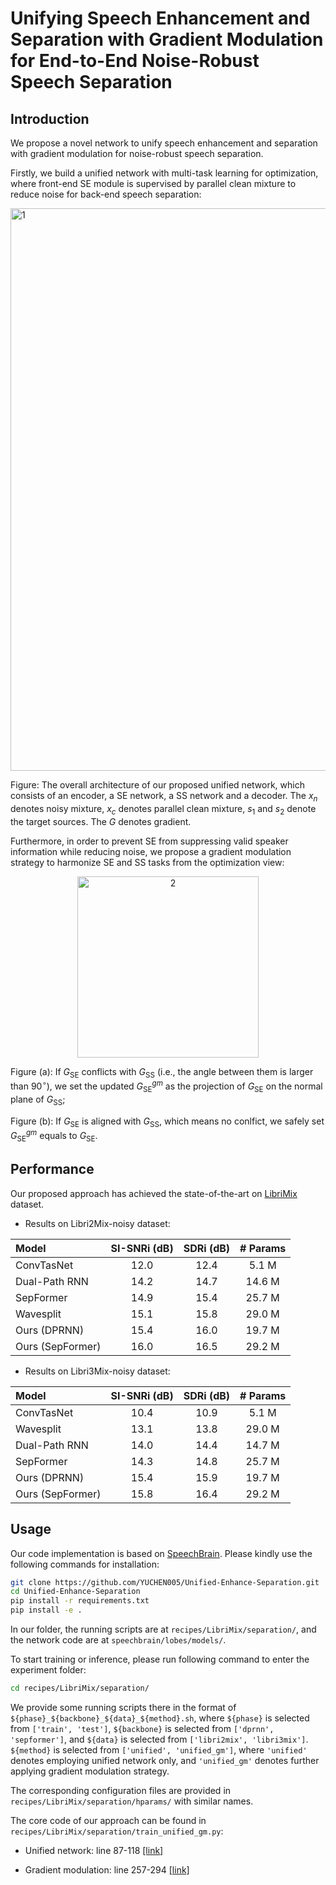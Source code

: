 # Unifying Speech Enhancement and Separation with Gradient Modulation for End-to-End Noise-Robust Speech Separation

## Introduction

We propose a novel network to unify speech enhancement and separation with gradient modulation for noise-robust speech separation.

Firstly, we build a unified network with multi-task learning for optimization, where front-end SE module is supervised by parallel clean mixture to reduce noise for back-end speech separation:

<img width="900" alt="1" src="https://user-images.githubusercontent.com/90536618/196723450-e190b120-101b-4107-afe3-e6a246dae9af.png">

Figure: The overall architecture of our proposed unified network, which consists of an encoder, a SE network, a SS network and a decoder. The $x_n$ denotes noisy mixture, $x_c$ denotes parallel clean mixture, $s_1$ and $s_2$ denote the target sources. The $G$ denotes gradient.

Furthermore, in order to prevent SE from suppressing valid speaker information while reducing noise, we propose a gradient modulation strategy to harmonize SE and SS tasks from the optimization view:

<div align=center>
<img width="290" alt="2" src="https://user-images.githubusercontent.com/90536618/196723812-da843f8e-faa5-4418-a313-d7f3887f5d34.png">
</div>

Figure (a): If $G_\text{SE}$ conflicts with $G_\text{SS}$ (i.e., the angle between them is larger than $90^\circ$), we set the updated $G_\text{SE}^{gm}$ as the projection of $G_\text{SE}$ on the normal plane of $G_\text{SS}$;

Figure (b): If $G_\text{SE}$ is aligned with $G_\text{SS}$, which means no conlfict, we safely set $G_\text{SE}^{gm}$ equals to $G_\text{SE}$.

## Performance

Our proposed approach has achieved the state-of-the-art on [LibriMix](https://github.com/JorisCos/LibriMix) dataset.

- Results on Libri2Mix-noisy dataset:

| Model        | SI-SNRi (dB)   | SDRi (dB)  | # Params  |
| :------------------ | :-----: | :-----: | :-----: |
| ConvTasNet          |  12.0   |  12.4   |  5.1 M  |
| Dual-Path RNN       |  14.2   |  14.7   |  14.6 M |
| SepFormer           |  14.9   |  15.4   |  25.7 M |
| Wavesplit           |  15.1   |  15.8   |  29.0 M |
| Ours (DPRNN)        |  15.4   |  16.0   |  19.7 M |
| Ours (SepFormer)    |  16.0   |  16.5   |  29.2 M |

- Results on Libri3Mix-noisy dataset:

| Model        | SI-SNRi (dB)   | SDRi (dB)  | # Params  |
| :------------------ | :-----: | :-----: | :-----: |
| ConvTasNet          |  10.4   |  10.9   |  5.1 M  |
| Wavesplit           |  13.1   |  13.8   |  29.0 M |
| Dual-Path RNN       |  14.0   |  14.4   |  14.7 M |
| SepFormer           |  14.3   |  14.8   |  25.7 M |
| Ours (DPRNN)        |  15.4   |  15.9   |  19.7 M |
| Ours (SepFormer)    |  15.8   |  16.4   |  29.2 M |

## Usage

Our code implementation is based on [SpeechBrain](https://github.com/speechbrain/speechbrain). Please kindly use the following commands for installation:
 ```bash
git clone https://github.com/YUCHEN005/Unified-Enhance-Separation.git
cd Unified-Enhance-Separation
pip install -r requirements.txt
pip install -e .
 ```

In our folder, the running scripts are at `recipes/LibriMix/separation/`, and the network code are at `speechbrain/lobes/models/`.

To start training or inference, please run following command to enter the experiment folder:

```bash
cd recipes/LibriMix/separation/
```

We provide some running scripts there in the format of `${phase}_${backbone}_${data}_${method}.sh`, where `${phase}` is selected from `['train', 'test']`, `${backbone}` is selected from `['dprnn', 'sepformer']`, and `${data}` is selected from `['libri2mix', 'libri3mix']`. `${method}` is selected from `['unified', 'unified_gm']`, where `'unified'` denotes employing unified network only, and `'unified_gm'` denotes further applying gradient modulation strategy.

The corresponding configuration files are provided in `recipes/LibriMix/separation/hparams/` with similar names.

The core code of our approach can be found in `recipes/LibriMix/separation/train_unified_gm.py`:

- Unified network: line 87-118 [[link]](https://github.com/YUCHEN005/Unified-Enhance-Separation/blob/master/recipes/LibriMix/separation/train_unified_gm.py#L87)

- Gradient modulation: line 257-294 [[link]](https://github.com/YUCHEN005/Unified-Enhance-Separation/blob/master/recipes/LibriMix/separation/train_unified_gm.py#L257)


